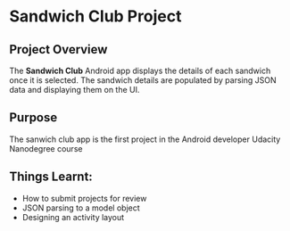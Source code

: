 # Sandwich Club Project 

## Project Overview
The **Sandwich Club** Android app displays the details of each sandwich once it is selected.
The sandwich details are populated by parsing JSON data and displaying them on the UI.

## Purpose
The sanwich club app is the first project in the Android developer Udacity Nanodegree course

## Things Learnt:
- How to submit projects for review
- JSON parsing to a model object
- Designing an activity layout




